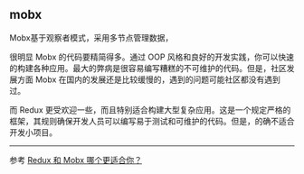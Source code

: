 
## mobx

Mobx基于观察者模式，采用多节点管理数据，

很明显 Mobx 的代码要精简得多。通过 OOP 风格和良好的开发实践，你可以快速的构建各种应用。最大的弊病是很容易编写糟糕的不可维护的代码。但是，社区发展方面 Mobx 在国内的发展还是比较缓慢的，遇到的问题可能社区都没有遇到过。

而 Redux 更受欢迎一些，而且特别适合构建大型复杂应用。这是一个规定严格的框架，其规则确保开发人员可以编写易于测试和可维护的代码。但是，的确不适合开发小项目。

*****
参考
[Redux 和 Mobx 哪个更适合你？](https://juejin.im/entry/5a61c3166fb9a01c9e460976)
